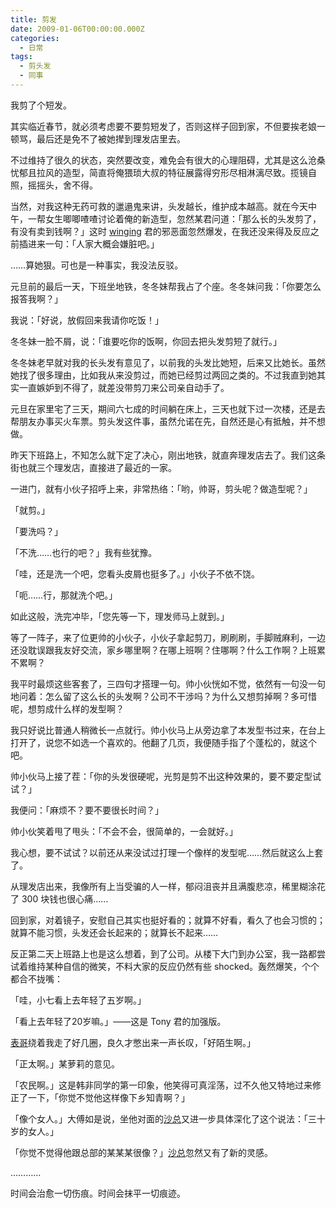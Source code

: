 ```yaml
---
title: 剪发
date: 2009-01-06T00:00:00.000Z
categories:
  - 日常
tags:
  - 剪头发
  - 同事
---
```


我剪了个短发。

其实临近春节，就必须考虑要不要剪短发了，否则这样子回到家，不但要挨老娘一顿骂，最后还是免不了被她撵到理发店里去。

不过维持了很久的状态，突然要改变，难免会有很大的心理阻碍，尤其是这么沧桑忧郁且拉风的造型，简直将俺猥琐大叔的特征展露得穷形尽相淋漓尽致。揽镜自照，摇摇头，舍不得。

当然，对我这种无药可救的邋遢鬼来讲，头发越长，维护成本越高。就在今天中午，一帮女生唧唧喳喳讨论着俺的新造型，忽然某君问道：「那么长的头发剪了，有没有卖到钱啊？」这时 [winging](http://www.xwingx.com/blog/ "Winging - in-Silence") 君的邪恶面忽然爆发，在我还没来得及反应之前插进来一句：「人家大概会嫌脏吧。」

……算她狠。可也是一种事实，我没法反驳。

元旦前的最后一天，下班坐地铁，冬冬妹帮我占了个座。冬冬妹问我：「你要怎么报答我啊？」

我说：「好说，放假回来我请你吃饭！」

冬冬妹一脸不屑，说：「谁要吃你的饭啊，你回去把头发剪短了就行。」

冬冬妹老早就对我的长头发有意见了，以前我的头发比她短，后来又比她长。虽然她找了很多理由，比如我从来没剪过，而她已经剪过两回之类的。不过我直到她其实一直嫉妒到不得了，就差没带剪刀来公司亲自动手了。

元旦在家里宅了三天，期间六七成的时间躺在床上，三天也就下过一次楼，还是去帮朋友办事买火车票。剪头发这件事，虽然允诺在先，自然还是心有抵触，并不想做。

昨天下班路上，不知怎么就下定了决心，刚出地铁，就直奔理发店去了。我们这条街也就三个理发店，直接进了最近的一家。

一进门，就有小伙子招呼上来，非常热络：「哟，帅哥，剪头呢？做造型呢？」

「就剪。」

「要洗吗？」

「不洗……也行的吧？」我有些犹豫。

「哇，还是洗一个吧，您看头皮屑也挺多了。」小伙子不依不饶。

「呃……行，那就洗个吧。」

如此这般，洗完冲毕，「您先等一下，理发师马上就到。」

等了一阵子，来了位更帅的小伙子，小伙子拿起剪刀，刷刷刷，手脚贼麻利，一边还没耽误跟我友好交流，家乡哪里啊？在哪上班啊？住哪啊？什么工作啊？上班累不累啊？

我平时最烦这些客套了，三四句才搭理一句。帅小伙恍如不觉，依然有一句没一句地问着：怎么留了这么长的头发啊？公司不干涉吗？为什么又想剪掉啊？多可惜呢，想剪成什么样的发型啊？

我只好说比普通人稍微长一点就行。帅小伙马上从旁边拿了本发型书过来，在台上打开了，说您不如选一个喜欢的。他翻了几页，我便随手指了个蓬松的，就这个吧。

帅小伙马上接了茬：「你的头发很硬呢，光剪是剪不出这种效果的，要不要定型试试？」

我便问：「麻烦不？要不要很长时间？」

帅小伙笑着甩了甩头：「不会不会，很简单的，一会就好。」

我心想，要不试试？以前还从来没试过打理一个像样的发型呢……然后就这么上套了。

从理发店出来，我像所有上当受骗的人一样，郁闷沮丧并且满腹悲凉，稀里糊涂花了 300 块钱也很心痛……

回到家，对着镜子，安慰自己其实也挺好看的；就算不好看，看久了也会习惯的；就算不能习惯，头发还会长起来的；就算长不起来……

反正第二天上班路上也是这么想着，到了公司。从楼下大门到办公室，我一路都尝试着维持某种自信的微笑，不料大家的反应仍然有些 shocked。轰然爆笑，个个都合不拢嘴：

「哇，小七看上去年轻了五岁啊。」

「看上去年轻了20岁嘛。」——这是 Tony 君的加强版。

[表哥](http://www.lyamn.cn/)绕着我走了好几圈，良久才憋出来一声长叹，「好陌生啊。」

「正太啊。」某萝莉的意见。

「农民啊。」这是韩非同学的第一印象，他笑得可真淫荡，过不久他又特地过来修正了一下，「你觉不觉他这样像下乡知青啊？」

「像个女人。」大傅如是说，坐他对面的[沙总](http://www.digitalm.cn/blog)又进一步具体深化了这个说法：「三十岁的女人。」

「你觉不觉得他跟总部的某某某很像？」[沙总](http://www.digitalm.cn/blog)忽然又有了新的灵感。

…………

时间会治愈一切伤痕。时间会抹平一切痕迹。
